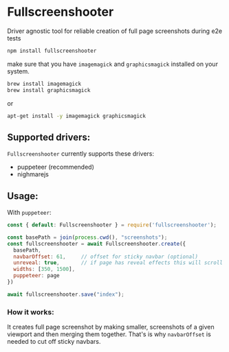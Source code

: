 # Fullscreenshooter
Driver agnostic tool for reliable creation of full page screenshots during e2e tests

```sh
npm install fullscreenshooter
```

make sure that you have `imagemagick` and `graphicsmagick` installed on your system.

```sh
brew install imagemagick
brew install graphicsmagick
```

or 

```sh
apt-get install -y imagemagick graphicsmagick
```

## Supported drivers: 
`Fullscreenshooter` currently supports these drivers:
- puppeteer (recommended)
- nighmarejs

## Usage:
With `puppeteer`: 

```javascript
const { default: Fullscreenshooter } = require('fullscreenshooter');

const basePath = join(process.cwd(), "screenshots");
const fullscreenshooter = await Fullscreenshooter.create({
  basePath,
  navbarOffset: 61,     // offset for sticky navbar (optional)
  unreveal: true,       // if page has reveal effects this will scroll it way to the bottom before making screenshots (optional)
  widths: [350, 1500],
  puppeteer: page
})

await fullscreenshooter.save("index");
```

### How it works:
It creates full page screenshot by making smaller, screenshots of a given viewport and then merging them together. That's is why `navbarOffset` is needed to cut off sticky navbars.
